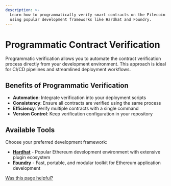 ```yaml
---
description: >-
  Learn how to programmatically verify smart contracts on the Filecoin network
  using popular development frameworks like Hardhat and Foundry.
---
```


# Programmatic Contract Verification

Programmatic verification allows you to automate the contract verification process directly from your development environment. This approach is ideal for CI/CD pipelines and streamlined deployment workflows.

## Benefits of Programmatic Verification

- **Automation**: Integrate verification into your deployment scripts
- **Consistency**: Ensure all contracts are verified using the same process
- **Efficiency**: Verify multiple contracts with a single command
- **Version Control**: Keep verification configuration in your repository

## Available Tools

Choose your preferred development framework:

- **[Hardhat](/smart-contracts/developing-contracts/verify-a-contract/programmatic/hardhat.md)** - Popular Ethereum development environment with extensive plugin ecosystem
- **[Foundry](/smart-contracts/developing-contracts/verify-a-contract/programmatic/foundry.md)** - Fast, portable, and modular toolkit for Ethereum application development

[Was this page helpful?](https://airtable.com/apppq4inOe4gmSSlk/pagoZHC2i1iqgphgl/form?prefill_Page+URL=https://docs.filecoin.io/smart-contracts/developing-contracts/verify-a-contract/programmatically)
